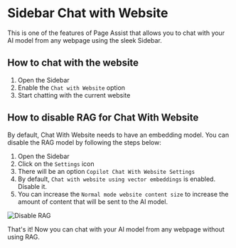 # Sidebar Chat with Website

This is one of the features of Page Assist that allows you to chat with your AI model from any webpage using the sleek Sidebar.


## How to chat with the website

1. Open the Sidebar
2. Enable the `Chat with Website` option
3. Start chatting with the current website


## How to disable RAG for Chat With Website

By default, Chat With Website needs to have an embedding model. You can disable the RAG model by following the steps below:

1. Open the Sidebar
2. Click on the `Settings` icon
3. There will be an option `Copilot Chat With Website Settings`
4. By default, `Chat with website using vector embeddings` is enabled. Disable it.
5. You can increase the `Normal mode website content size` to increase the amount of content that will be sent to the AI model.

![Disable RAG](https://pub-35424b4473484be483c0afa08c69e7da.r2.dev/Screenshot%202025-02-19%20104323.png)

That's it! Now you can chat with your AI model from any webpage without using RAG.